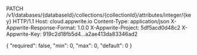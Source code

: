 PATCH /v1/databases/{databaseId}/collections/{collectionId}/attributes/integer/{key} HTTP/1.1
Host: cloud.appwrite.io
Content-Type: application/json
X-Appwrite-Response-Format: 1.0.0
X-Appwrite-Project: 5df5acd0d48c2
X-Appwrite-Key: 919c2d18fb5d4...a2ae413da83346ad2

{
  "required": false,
  "min": 0,
  "max": 0,
  "default": 0
}
